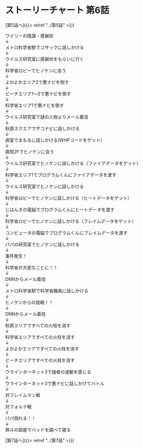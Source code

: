 # ストーリーチャート 第6話
[第5話へ]({{< relref "../第5話" >}})

ワイリーの陰謀・感謝状<br />
↓<br />
メトロ科学省駅でコサックに話しかける<br />
↓<br />
ウイルス研究室に感謝状をもらいに行く<br />
↓<br />
科学省ロビーでヒノケンに会う<br />
↓<br />
よかよかエリア2で悪ナビを倒す<br />
↓<br />
ビーチエリア1〜2で悪ナビを倒す<br />
↓<br />
科学省エリア1で悪ナビを倒す<br />
↓<br />
ウイルス研究室で謎の人物よりメール着信<br />
↓<br />
秋原スクエアでザコナビに話しかける<br />
↓<br />
病室でまもるに話しかける(WHPコードをゲット）<br />
↓<br />
病院2Fでヒノケンに会う<br />
↓<br />
ウイルス研究室でヒノケンに話しかける（ファイアデータをゲット）<br />
↓<br />
科学省エリア1でプログラムくんにファイアデータを渡す<br />
↓<br />
ウイルス研究室でヒノケンに話しかける<br />
↓<br />
科学省ロビーでヒノケンに話しかける（ヒートデータをゲット）<br />
↓<br />
じはんきの電脳でプログラムくんにヒートデータを渡す<br />
↓<br />
科学省ロビーでヒノケンに話しかける（フレイムデータをゲット）<br />
↓<br />
コンピュータの電脳でプログラムくんにフレイムデータを渡す<br />
↓<br />
パパの研究室でヒノケンに話しかける<br />
↓<br />
事件発生！<br />
↓<br />
科学省が大変なことに！！<br />
↓<br />
DNNからメール着信<br />
↓<br />
メトロ科学省駅で科学省職員に話しかける<br />
↓<br />
ヒノケンからの挑戦！！<br />
↓<br />
DNNからメール着信<br />
↓<br />
秋原エリアですべての火柱を消す<br />
↓<br />
科学省エリアですべての火柱を消す<br />
↓<br />
よかよかエリアですべての火柱を消す<br />
↓<br />
ビーチエリアですべての火柱を消す<br />
↓<br />
ウラインターネット3で強者の波動を感じる<br />
↓<br />
ウラインターネット3で悪ナビに話しかけてバトル<br />
↓<br />
対フレイムマン戦<br />
↓<br />
対フォルテ戦<br />
↓<br />
パパ倒れる！！<br />
↓<br />
熱斗の部屋でベッドを調べて寝る<br />

[第7話へ]({{< relref "../第7話" >}})
